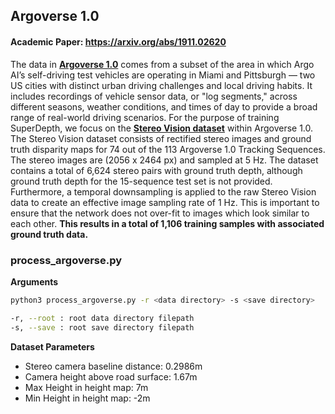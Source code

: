 ## Argoverse 1.0

#### Academic Paper: https://arxiv.org/abs/1911.02620

The data in [**Argoverse 1.0**](https://www.argoverse.org/index.html) comes from a subset of the area in which Argo AI’s self-driving test vehicles are operating in Miami and Pittsburgh — two US cities with distinct urban driving challenges and local driving habits. It includes recordings of vehicle sensor data, or "log segments," across different seasons, weather conditions, and times of day to provide a broad range of real-world driving scenarios. For the purpose of training SuperDepth, we focus on the [**Stereo Vision dataset**](https://www.argoverse.org/av1.html#stereo-link) within Argoverse 1.0. The Stereo Vision dataset consists of rectified stereo images and ground truth disparity maps for 74 out of the 113 Argoverse 1.0  Tracking Sequences. The stereo images are (2056 x 2464 px) and sampled at 5 Hz. The dataset contains a total of 6,624 stereo pairs with ground truth depth, although ground truth depth for the 15-sequence test set is not provided. Furthermore, a temporal downsampling is applied to the raw Stereo Vision data to create an effective image sampling rate of 1 Hz. This is important to ensure that the network does not over-fit to images which look similar to each other. **This results in a total of 1,106 training samples with associated ground truth data.**

### process_argoverse.py

**Arguments**
```bash
python3 process_argoverse.py -r <data directory> -s <save directory>

-r, --root : root data directory filepath
-s, --save : root save directory filepath
```
**Dataset Parameters**
- Stereo camera baseline distance: 0.2986m
- Camera height above road surface: 1.67m
- Max Height in height map: 7m
- Min Height in height map: -2m